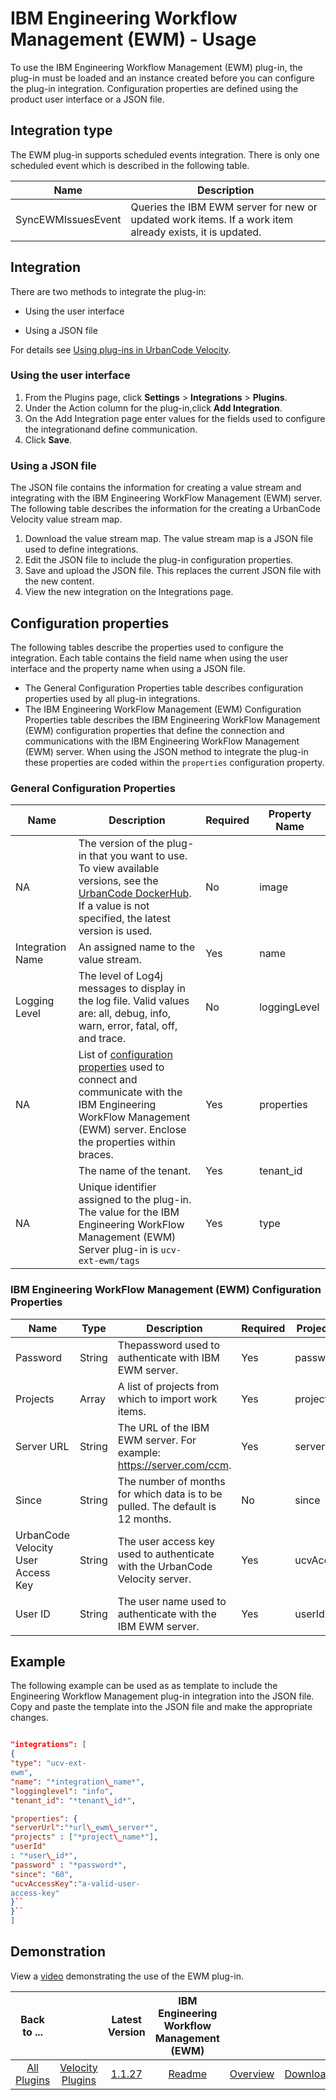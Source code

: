 
# IBM Engineering Workflow Management (EWM) - Usage

To use the IBM Engineering Workflow Management (EWM) plug-in, the plug-in must be loaded and an instance created before you can configure the plug-in integration. Configuration properties are defined using the product user interface or a JSON file.

## Integration type

The EWM plug-in supports scheduled events integration. There is only one scheduled event which is described in the following table.

| Name | Description |
| --- | --- |
| SyncEWMIssuesEvent | Queries the IBM EWM server for new or updated work items. If a work item already exists, it is updated. |

## Integration

There are two methods to integrate the plug-in:

* Using the user interface

* Using a JSON file

For details see [Using plug-ins in UrbanCode Velocity](https://community.ibm.com/community/user/wasdevops/blogs/osman-burucu/2022/07/20/using-plug-ins-in-urbancode-velocity&preview=true).

### Using the user interface

1. From the Plugins page, click **Settings** > **Integrations** > **Plugins**.
2. Under the Action column for the plug-in,click **Add Integration**.
3. On the Add Integration page enter values for the fields used to configure the integrationand define communication.
4. Click **Save**.

### Using a JSON file

The JSON file contains the information for creating a value stream and integrating with the IBM Engineering WorkFlow Management (EWM) server. The following table describes the information for the creating a UrbanCode Velocity value stream map.

1. Download the value stream map. The value stream map is a JSON file used to define integrations.
2. Edit the JSON file to include the plug-in configuration properties.
3. Save and upload the JSON file. This replaces the current JSON file with the new content.
4. View the new integration on the Integrations page.

## Configuration properties

The following tables describe the properties used to configure the integration. Each table contains the field name when using the user interface and the property name when using a JSON file.

* The General Configuration Properties table describes configuration properties used by all plug-in integrations.
* The IBM Engineering WorkFlow Management (EWM) Configuration Properties table describes the IBM Engineering WorkFlow Management (EWM) configuration properties that define the connection and communications with the IBM Engineering WorkFlow Management (EWM) server. When using the JSON method to integrate the plug-in these properties are coded within the `properties` configuration property.

### General Configuration Properties
| Name | Description | Required | Property Name |
| --- | --- | --- | --- |
| NA | The version of the plug-in that you want to use. To view available versions, see the [UrbanCode DockerHub](https://hub.docker.com/r/urbancode/ucv-ext-bitbucket-server/tags). If a value is not specified, the latest version is used. | No | image |
| Integration Name | An assigned name to the value stream. | Yes | name |
| Logging Level | The level of Log4j messages to display in the log file. Valid values are: all, debug, info, warn, error, fatal, off, and trace. | No | loggingLevel |
| NA | List of [configuration properties](#properties) used to connect and communicate with the IBM Engineering WorkFlow Management (EWM) server. Enclose the properties within braces. | Yes | properties |
|  | The name of the tenant. | Yes | tenant_id |
| NA | Unique identifier assigned to the plug-in. The value for the IBM Engineering WorkFlow Management (EWM) Server plug-in is `ucv-ext-ewm/tags` | Yes | type |

### IBM Engineering WorkFlow Management (EWM) Configuration Properties

| Name | Type | Description | Required | Project Name |
| --- | --- | --- | --- | --- |
| Password | String | Thepassword used to authenticate with IBM EWM server. | Yes | password |
| Projects | Array | A list of projects from which to import work items. | Yes | projects |
| Server URL | String | The URL of the IBM EWM server. For example: <https://server.com/ccm>. | Yes | serverUrl |
| Since | String | The number of months for which data is to be pulled. The default is 12 months. | No | since |
| UrbanCode Velocity User Access Key | String | The user access key used to authenticate with the UrbanCode Velocity server. | Yes | ucvAccessKey |
| User ID | String | The user name used to authenticate with the IBM EWM server. | Yes | userId |

## Example

The following example can be used as as template to include the Engineering Workflow Management plug-in integration into the JSON file. Copy and paste the template into the JSON file and make the appropriate changes.

```json

"integrations": [
{
"type": "ucv-ext-
ewm",
"name": "*integration\_name*",
"logginglevel": "info",
"tenant_id": "*tenant\_id*",

"properties": {
"serverUrl":"*url\_ewm\_server*",
"projects" : ["*project\_name*"],
"userId"
: "*user\_id*",
"password" : "*password*",
"since": "60",
"ucvAccessKey":"a-valid-user-
access-key"
}``
}``
]

```

## Demonstration

View a [video](https://www.youtube.com/watch?v=mY14Kn1R0EI) demonstrating the use of the EWM plug-in.

|Back to ...||Latest Version|IBM Engineering Workflow Management (EWM) |||
| :---: | :---: | :---: | :---: | :---: | :---: |
|[All Plugins](../../index.md)|[Velocity Plugins](../README.md)|[1.1.27](https://github.com/UrbanCode/IBM-UCV-PLUGINS/raw/main/files/ucv-ext-ewm/ucv-ext-ewm:1.1.27.tar.zip)|[Readme](README.md)|[Overview](overview.md)|[Downloads](downloads.md)|
